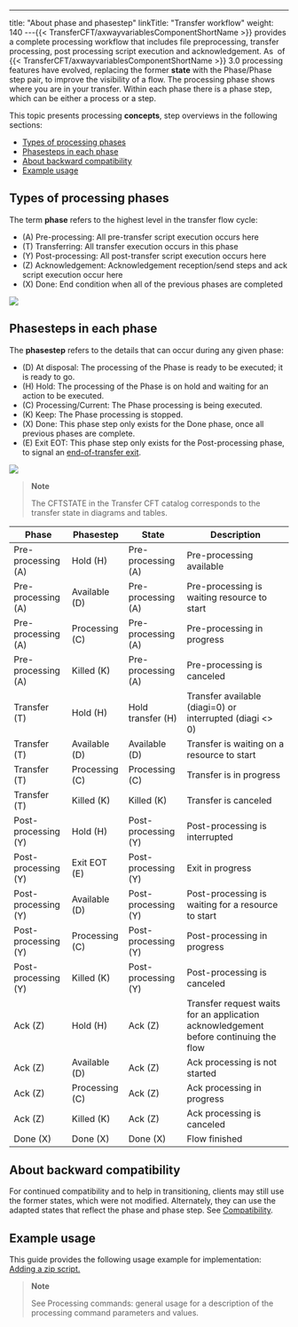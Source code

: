 ---
title: "About phase and phasestep"
linkTitle: "Transfer workflow"
weight: 140
---{{< TransferCFT/axwayvariablesComponentShortName  >}} provides a complete processing workflow that includes file preprocessing, transfer processing, post processing script execution and acknowledgement. As  of {{< TransferCFT/axwayvariablesComponentShortName  >}} 3.0 processing features have evolved, replacing the former ****state**** with the Phase/Phase step pair, to improve the visibility of a flow. The processing phase shows where you are in your transfer. Within each phase there is a phase step, which can be either a process or a step.

This topic presents processing ****concepts****, step overviews in the following sections:

* [Types of processing phases](#Types)
* [Phasesteps in each phase](#Types2)
* [About backward compatibility](#About)
* [Example usage](#Example)

<span id="Types"></span>

## Types of processing phases

The term ****phase**** refers to the highest level in the transfer flow cycle:

* \(A\) Pre-processing: All pre-transfer script execution occurs here
* \(T\) Transferring: All transfer execution occurs in this phase
* \(Y\) Post-processing: All post-transfer script execution occurs here
* \(Z\) Acknowledgement: Acknowledgement reception/send steps and ack script execution occur here
* \(X\) Done: End condition when all of the previous phases are completed

![](/Images/TransferCFT/phase_simple.png)

<span id="Types2"></span>

## Phasesteps in each phase

The ****phasestep**** refers to the details that can occur during any given phase:

* \(D\) At disposal: The processing of the Phase is ready to be executed; it is ready to go.
* \(H\) Hold: The processing of the Phase is on hold and waiting for an action to be executed.
* \(C\) Processing/Current: The Phase processing is being executed.
* \(K\) Keep: The Phase processing is stopped.
* \(X\) Done: This phase step only exists for the Done phase, once all previous phases are complete.
* \(E\) Exit EOT: This phase step only exists for the Post-processing phase, to signal an [end-of-transfer exit](../../app_integration_intro/managing_exits/about_the_end_of_transfer_type_exit).

![](/Images/TransferCFT/temp_phase_steps.png)

> **Note**
>
> The CFTSTATE in the Transfer CFT catalog corresponds to the transfer state in diagrams and tables.


| Phase  | Phasestep  | <span id="State"></span>State  | Description  |
| --- | --- | --- | --- |
| Pre-processing (A)  | Hold (H)  | Pre-processing (A)  | Pre-processing available  |
| Pre-processing (A)  | Available (D)  | Pre-processing (A)  | Pre-processing is waiting resource to start  |
| Pre-processing (A)  | Processing (C)  | Pre-processing (A)  | Pre-processing in progress  |
| Pre-processing (A)  | Killed (K)  | Pre-processing (A)  | Pre-processing is canceled  |
| Transfer (T)  | Hold (H)  | Hold transfer (H)  | Transfer available (diagi=0) or interrupted (diagi &lt;&gt; 0)  |
| Transfer (T)  | Available (D)  | Available (D)  | Transfer is waiting on a resource to start  |
| Transfer (T)  | Processing (C)  | Processing (C)  | Transfer is in progress  |
| Transfer (T)  | Killed (K)  | Killed (K)  | Transfer is canceled  |
| Post-processing (Y)  | Hold (H)  | Post-processing (Y)  | Post-processing is interrupted  |
| Post-processing (Y)  | Exit EOT (E)  | Post-processing (Y)  | Exit in progress  |
| Post-processing (Y)  | Available (D)  | Post-processing (Y)  | Post-processing is waiting for a resource to start  |
| Post-processing (Y)  | Processing (C)  | Post-processing (Y)  | Post-processing in progress  |
| Post-processing (Y)  | Killed (K)  | Post-processing (Y)  | Post-processing is canceled  |
| Ack (Z)  | Hold (H)  | Ack (Z)  | Transfer request waits for an application acknowledgement before continuing the flow  |
| Ack (Z)  | Available (D)  | Ack (Z)  | Ack processing is not started  |
| Ack (Z)  | Processing (C)  | Ack (Z)  | Ack processing in progress  |
| Ack (Z)  | Killed (K)  | Ack (Z)  | Ack processing is canceled  |
| Done (X)  | Done (X)  | Done (X)  | Flow finished  |


<span id="About"></span>

## About backward compatibility

For continued compatibility and to help in transitioning, clients may still use the former states, which were not modified. Alternately, they can use the adapted states that reflect the phase and phase step. See [Compatibility](processing_compatability).

<span id="Example"></span>

## Example usage

This guide provides the following usage example for implementation: [Adding a zip script.](../about_transfer_processing/preprocess_use_case2)

> **Note**
>
> See Processing commands: general usage for a description of the processing command parameters and values.
